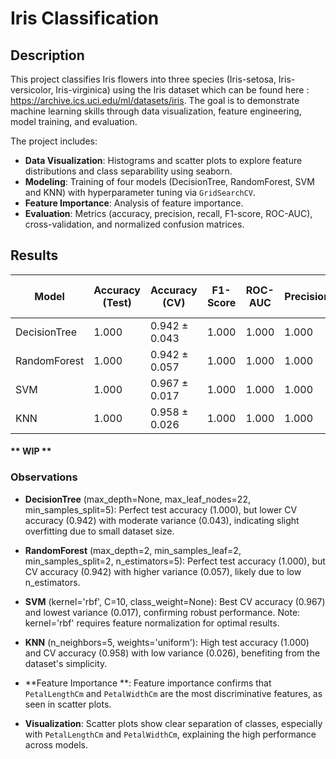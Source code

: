 # Iris Classification

## Description
This project classifies Iris flowers into three species (Iris-setosa, Iris-versicolor, Iris-virginica) using the Iris dataset which can be found here : https://archive.ics.uci.edu/ml/datasets/iris. The goal is to demonstrate machine learning skills through data visualization, feature engineering, model training, and evaluation.

The project includes:
- **Data Visualization**: Histograms and scatter plots to explore feature distributions and class separability using seaborn.
- **Modeling**: Training of four models (DecisionTree, RandomForest, SVM and KNN) with hyperparameter tuning via `GridSearchCV`.
- **Feature Importance**: Analysis of feature importance.
- **Evaluation**: Metrics (accuracy, precision, recall, F1-score, ROC-AUC), cross-validation, and normalized confusion matrices.

## Results

| Model                | Accuracy (Test) | Accuracy (CV) | F1-Score | ROC-AUC | Precision | Recall | CV Std Dev |
|----------------------|-----------------|---------------|----------|---------|-----------|--------|------------|
| DecisionTree         | 1.000           | 0.942 ± 0.043 | 1.000    | 1.000   | 1.000     | 1.000  | 0.043      |
| RandomForest         | 1.000           | 0.942 ± 0.057 | 1.000    | 1.000   | 1.000     | 1.000  | 0.057      |
| SVM                  | 1.000           | 0.967 ± 0.017 | 1.000    | 1.000   | 1.000     | 1.000  | 0.017      |
| KNN                  | 1.000           | 0.958 ± 0.026 | 1.000    | 1.000   | 1.000     | 1.000  | 0.026      |

#### ** WIP ** ########
### Observations
- **DecisionTree** (max_depth=None, max_leaf_nodes=22, min_samples_split=5): Perfect test accuracy (1.000), but lower CV accuracy (0.942) with moderate variance (0.043), indicating slight overfitting due to small dataset size.
- **RandomForest** (max_depth=2, min_samples_leaf=2, min_samples_split=2, n_estimators=5): Perfect test accuracy (1.000), but CV accuracy (0.942) with higher variance (0.057), likely due to low n_estimators.
- **SVM** (kernel='rbf', C=10, class_weight=None): Best CV accuracy (0.967) and lowest variance (0.017), confirming robust performance. Note: kernel='rbf' requires feature normalization for optimal results.
- **KNN** (n_neighbors=5, weights='uniform'): High test accuracy (1.000) and CV accuracy (0.958) with low variance (0.026), benefiting from the dataset's simplicity.


- **Feature Importance **: Feature importance confirms that `PetalLengthCm` and `PetalWidthCm` are the most discriminative features, as seen in scatter plots.
- **Visualization**: Scatter plots show clear separation of classes, especially with `PetalLengthCm` and `PetalWidthCm`, explaining the high performance across models.
